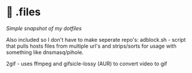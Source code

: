 # :wrench: .files

_Simple snapshot of my dotfiles_

Also included so I don't have to make seperate repo's:
adblock.sh -  script that pulls hosts files from multiple url's and strips/sorts for usage with something like dnsmasq/pihole.

2gif - uses ffmpeg and gifsicle-lossy (AUR) to convert video to gif

